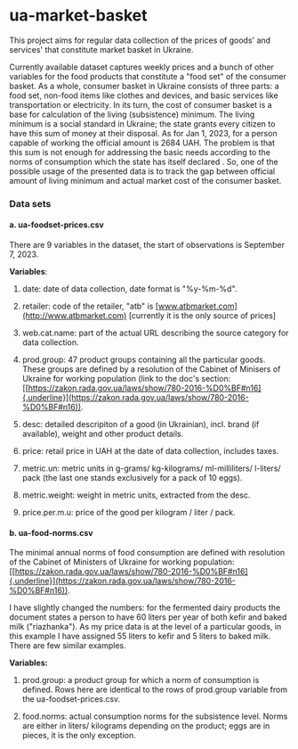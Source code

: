 # ua-market-basket

This project aims for regular data collection of the prices of goods\' and services\' that constitute market basket in Ukraine.

Currently available dataset captures weekly prices and a bunch of other variables for the food products that constitute a \"food set\" of the consumer basket. As a whole, consumer basket in Ukraine consists of three parts: a food set, non-food items like clothes and devices, and basic services like transportation or electricity. In its turn, the cost of consumer basket is a base for calculation of the living (subsistence) minimum. The living minimum is a social standard in Ukraine; the state grants every citizen to have this sum of money at their disposal. As for Jan 1, 2023, for a person capable of working the official amount is 2684 UAH. The problem is that this sum is not enough for addressing the basic needs according to the norms of consumption which the state has itself declared . So, one of the possible usage of the presented data is to track the gap between official amount of living minimum and actual market cost of the consumer basket.

### Data sets

#### a. ua-foodset-prices.csv

There are 9 variables in the dataset, the start of observations is September 7, 2023.

**Variables**:

1.  date: date of data collection, date format is \"%y-%m-%d\".

2.  retailer: code of the retailer, \"atb\" is [www.atbmarket.com](http://www.atbmarket.com) [currently it is the only source of prices]

3.  web.cat.name: part of the actual URL describing the source category for data collection.

4.  prod.group: 47 product groups containing all the particular goods. These groups are defined by a resolution of the Cabinet of Minisers of Ukraine for working population (link to the doc\'s section: [[https://zakon.rada.gov.ua/laws/show/780-2016-%D0%BF#n16]{.underline}](https://zakon.rada.gov.ua/laws/show/780-2016-%D0%BF#n16)).

5.  desc: detailed descripiton of a good (in Ukrainian), incl. brand (if available), weight and other product details.

6.  price: retail price in UAH at the date of data collection, includes taxes.

7.  metric.un: metric units in g-grams/ kg-kilograms/ ml-milliliters/ l-liters/ pack (the last one stands exclusively for a pack of 10 eggs).

8.  metric.weight: weight in metric units, extracted from the desc.

9.  price.per.m.u: price of the good per kilogram / liter / pack.

#### b. ua-food-norms.csv

The minimal annual norms of food consumption are defined with resolution of the Cabinet of Ministers of Ukraine for working population: [[https://zakon.rada.gov.ua/laws/show/780-2016-%D0%BF#n16]{.underline}](https://zakon.rada.gov.ua/laws/show/780-2016-%D0%BF#n16)).

I have slightly changed the numbers: for the fermented dairy products the document states a person to have 60 liters per year of both kefir and baked milk (\"riazhanka\"). As my price data is at the level of a particular goods, in this example I have assigned 55 liters to kefir and 5 liters to baked milk. There are few similar examples.

**Variables:**

1.  prod.group: a product group for which a norm of consumption is defined. Rows here are identical to the rows of prod.group variable from the ua-foodset-prices.csv.

2.  food.norms: actual consumption norms for the subsistence level. Norms are either in liters/ kilograms depending on the product; eggs are in pieces, it is the only exception.
